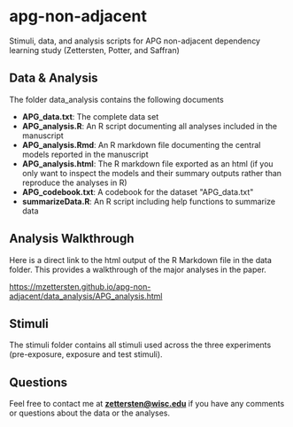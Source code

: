 # apg-non-adjacent
Stimuli, data, and analysis scripts for APG non-adjacent dependency learning study (Zettersten, Potter, and Saffran)

## Data & Analysis

The folder data_analysis contains the following documents

- **APG_data.txt**: The complete data set
- **APG_analysis.R**: An R script documenting all analyses included in the manuscript
- **APG_analysis.Rmd**: An R markdown file documenting the central models reported in the manuscript
- **APG_analysis.html**: The R markdown file exported as an html (if you only want to inspect the models and their summary outputs rather than reproduce the analyses in R)
- **APG_codebook.txt**: A codebook for the dataset "APG_data.txt"
- **summarizeData.R**: An R script including help functions to summarize data

## Analysis Walkthrough

Here is a direct link to the html output of the R Markdown file in the data folder. This provides a walkthrough of the major analyses in the paper.

https://mzettersten.github.io/apg-non-adjacent/data_analysis/APG_analysis.html

## Stimuli

The stimuli folder contains all stimuli used across the three experiments (pre-exposure, exposure and test stimuli).

## Questions

Feel free to contact me at **zettersten@wisc.edu** if you have any comments or questions about the data or the analyses.

